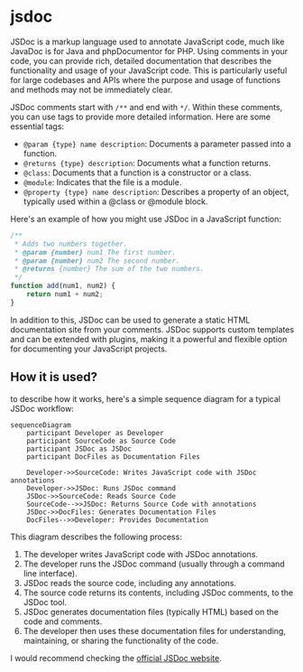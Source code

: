 # jsdoc

JSDoc is a markup language used to annotate JavaScript code, much like JavaDoc is for Java and phpDocumentor for PHP. Using comments in your code, you can provide rich, detailed documentation that describes the functionality and usage of your JavaScript code. This is particularly useful for large codebases and APIs where the purpose and usage of functions and methods may not be immediately clear.

JSDoc comments start with `/**` and end with `*/`. Within these comments, you can use tags to provide more detailed information. Here are some essential tags:

- `@param {type} name description`: Documents a parameter passed into a function.
- `@returns {type} description`: Documents what a function returns.
- `@class`: Documents that a function is a constructor or a class.
- `@module`: Indicates that the file is a module.
- `@property {type} name description`: Describes a property of an object, typically used within a @class or @module block.

Here's an example of how you might use JSDoc in a JavaScript function:

```javascript
/**
 * Adds two numbers together.
 * @param {number} num1 The first number.
 * @param {number} num2 The second number.
 * @returns {number} The sum of the two numbers.
 */
function add(num1, num2) {
    return num1 + num2;
}
```

In addition to this, JSDoc can be used to generate a static HTML documentation site from your comments. JSDoc supports custom templates and can be extended with plugins, making it a powerful and flexible option for documenting your JavaScript projects.

## How it is used?

to describe how it works, here's a simple sequence diagram for a typical JSDoc workflow:

```mermaid
sequenceDiagram
    participant Developer as Developer
    participant SourceCode as Source Code
    participant JSDoc as JSDoc
    participant DocFiles as Documentation Files

    Developer->>SourceCode: Writes JavaScript code with JSDoc annotations
    Developer->>JSDoc: Runs JSDoc command
    JSDoc->>SourceCode: Reads Source Code
    SourceCode-->>JSDoc: Returns Source Code with annotations
    JSDoc->>DocFiles: Generates Documentation Files
    DocFiles-->>Developer: Provides Documentation
```

This diagram describes the following process:

1. The developer writes JavaScript code with JSDoc annotations.
2. The developer runs the JSDoc command (usually through a command line interface).
3. JSDoc reads the source code, including any annotations.
4. The source code returns its contents, including JSDoc comments, to the JSDoc tool.
5. JSDoc generates documentation files (typically HTML) based on the code and comments.
6. The developer then uses these documentation files for understanding, maintaining, or sharing the functionality of the code.


I would recommend checking the [official JSDoc website](https://jsdoc.app/).